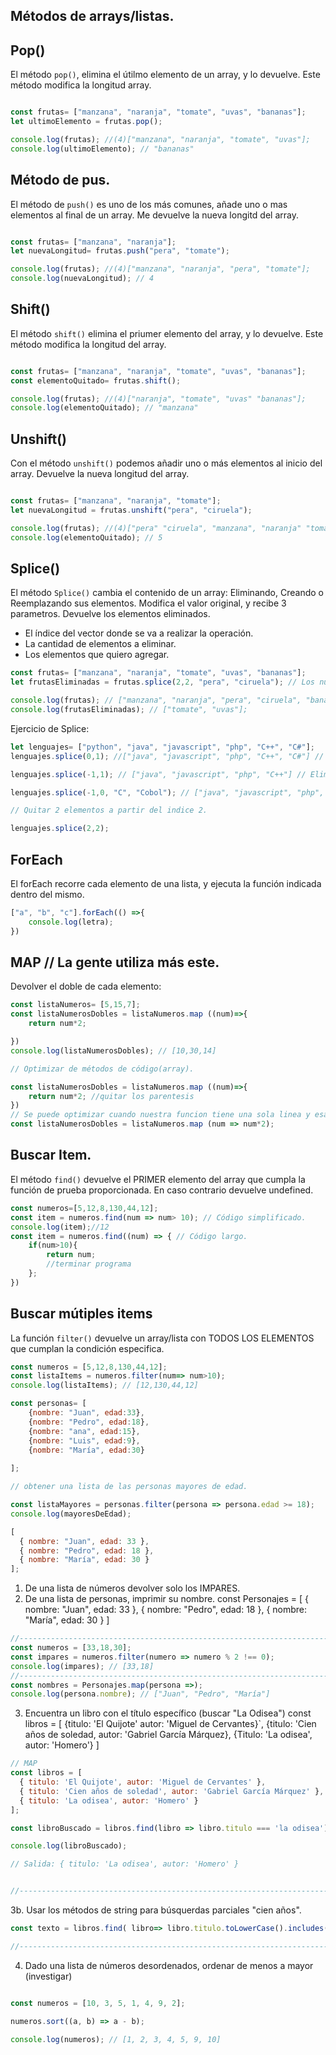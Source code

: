 ## Métodos de arrays/listas.

## Pop()
El método `pop()`, elimina el útilmo elemento de un array, y lo devuelve.
Este método modifica la longitud array.

```js

const frutas= ["manzana", "naranja", "tomate", "uvas", "bananas"];
let ultimoElemento = frutas.pop();

console.log(frutas); //(4)["manzana", "naranja", "tomate", "uvas"];
console.log(ultimoElemento); // "bananas"

```

## Método de pus.
El método de `push()` es uno de los más comunes, añade uno o mas elementos al final de un array. Me devuelve la nueva longitd del array.


```js

const frutas= ["manzana", "naranja"];
let nuevaLongitud= frutas.push("pera", "tomate");

console.log(frutas); //(4)["manzana", "naranja", "pera", "tomate"];
console.log(nuevaLongitud); // 4


```

## Shift()

El método `shift()` elimina el priumer elemento del array, y lo devuelve. Este método modifica la longitud del array.


```js

const frutas= ["manzana", "naranja", "tomate", "uvas", "bananas"];
const elementoQuitado= frutas.shift();

console.log(frutas); //(4)["naranja", "tomate", "uvas" "bananas"];
console.log(elementoQuitado); // "manzana"

```

## Unshift()
Con el método `unshift()` podemos añadir uno o más elementos al inicio del array. Devuelve la nueva longitud del array.

```js

const frutas= ["manzana", "naranja", "tomate"];
let nuevaLongitud = frutas.unshift("pera", "ciruela");

console.log(frutas); //(4)["pera" "ciruela", "manzana", "naranja" "tomate"];
console.log(elementoQuitado); // 5
```

## Splice()

El método `Splice()` cambia el contenido de un array: Eliminando, Creando o Reemplazando sus elementos.
Modifica el valor original, y recibe 3 parametros.
Devuelve los elementos eliminados.

- El índice del vector donde se va a realizar la operación.
- La cantidad de elementos a eliminar.
- Los elementos que quiero agregar.


```js
const frutas= ["manzana", "naranja", "tomate", "uvas", "bananas"];
let frutasEliminadas = frutas.splice(2,2, "pera", "ciruela"); // Los numeros son los espacios.

console.log(frutas); // ["manzana", "naranja", "pera", "ciruela", "bananas"];
console.log(frutasEliminadas); // ["tomate", "uvas"];

```

Ejercicio de Splice: 
```js 
let lenguajes= ["python", "java", "javascript", "php", "C++", "C#"];
lenguajes.splice(0,1); //["java", "javascript", "php", "C++", "C#"] // Elimina el primer valor de array(shift()).. quita python.

lenguajes.splice(-1,1); // ["java", "javascript", "php", "C++"] // Elimina el ultimo valor del array( pop()).. quita "C#"

lenguajes.splice(-1,0, "C", "Cobol"); // ["java", "javascript", "php", "C", "Cobol", "C++"] // Se posiciona al final, no borra nada y agrega "C" y "Cobolo".

// Quitar 2 elementos a partir del indice 2.

lenguajes.splice(2,2);
```


## ForEach

El forEach recorre cada elemento de una lista, y ejecuta la función indicada dentro del mismo.

```js
["a", "b", "c"].forEach(() =>{
    console.log(letra);
})
```

## MAP // La gente utiliza más este.

Devolver el doble de cada elemento:
```js
const listaNumeros= [5,15,7];
const listaNumerosDobles = listaNumeros.map ((num)=>{
    return num*2;

})
console.log(listaNumerosDobles); // [10,30,14]

// Optimizar de métodos de código(array).

const listaNumerosDobles = listaNumeros.map ((num)=>{
    return num*2; //quitar los parentesis 
})
// Se puede optimizar cuando nuestra funcion tiene una sola linea y esa linea es un return.
const listaNumerosDobles = listaNumeros.map (num => num*2);
```
## Buscar Item.

El método `find()` devuelve el PRIMER elemento del array que cumpla la función de prueba proporcionada. En caso contrario devuelve undefined.

```js
const numeros=[5,12,8,130,44,12];
const item = numeros.find(num => num> 10); // Código simplificado.
console.log(item);//12
const item = numeros.find((num) => { // Código largo.
    if(num>10){
        return num;
        //terminar programa
    };
})
```

## Buscar mútiples items

La función `filter()` devuelve un array/lista con TODOS LOS ELEMENTOS que cumplan la condición especifica.

```js
const numeros = [5,12,8,130,44,12];
const listaItems = numeros.filter(num=> num>10);
console.log(listaItems); // [12,130,44,12]

const personas= [
    {nombre: "Juan", edad:33},
    {nombre: "Pedro", edad:18},
    {nombre: "ana", edad:15},
    {nombre: "Luis", edad:9},
    {nombre: "María", edad:30}
    
];

// obtener una lista de las personas mayores de edad.

const listaMayores = personas.filter(persona => persona.edad >= 18);
console.log(mayoresDeEdad);

[
  { nombre: "Juan", edad: 33 },
  { nombre: "Pedro", edad: 18 },
  { nombre: "María", edad: 30 }
];

```
1. De una lista de números devolver solo los IMPARES.
2. De una lista de personas, imprimir su nombre.
    const Personajes = [
    { nombre: "Juan", edad: 33 },
    { nombre: "Pedro", edad: 18 },
    { nombre: "María", edad: 30 }
]
```js 
//-----------------------------------------------------------------------------
const numeros = [33,18,30];
const impares = numeros.filter(numero => numero % 2 !== 0);
console.log(impares); // [33,18]
//-----------------------------------------------------------------------------
const nombres = Personajes.map(persona =>);
console.log(persona.nombre); // ["Juan", "Pedro", "María"]
 ```          

3. Encuentra un libro con el título específico (buscar "La Odisea")
    const libros = [
        {titulo: 'El Quijote' autor: 'Miguel de Cervantes}`,
        {titulo: 'Cien años de soledad, autor: 'Gabriel García Márquez},
        {Titulo: 'La odisea', autor: 'Homero'}
    ]

```js 
// MAP
const libros = [
  { titulo: 'El Quijote', autor: 'Miguel de Cervantes' },
  { titulo: 'Cien años de soledad', autor: 'Gabriel García Márquez' },
  { titulo: 'La odisea', autor: 'Homero' }
];

const libroBuscado = libros.find(libro => libro.titulo === 'la odisea');

console.log(libroBuscado);

// Salida: { titulo: 'La odisea', autor: 'Homero' }


//-----------------------------------------------------------------------------
```
3b. Usar los métodos de string para búsquerdas parciales "cien años". 
```js
const texto = libros.find( libro=> libro.titulo.toLowerCase().includes('cien años'));

//------------------------------------------------------------------------------
```

4. Dado una lista de números desordenados, ordenar de menos a mayor (investigar)
```js

const numeros = [10, 3, 5, 1, 4, 9, 2];

numeros.sort((a, b) => a - b);

console.log(numeros); // [1, 2, 3, 4, 5, 9, 10]

```